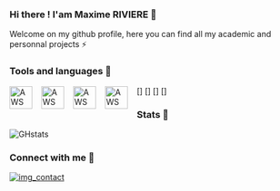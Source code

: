 ### Hi there ! I'am Maxime RIVIERE 👋

Welcome on my github profile, here you can find all my academic and personnal projects ⚡ 

### Tools and languages 🧰

[<img align="left" alt="AWS" width="40px" src="https://cdn.jsdelivr.net/gh/devicons/devicon/icons/anaconda/anaconda-original.svg" style="padding-right:13px;"/>]
[<img align="left" alt="AWS" width="40px" src="https://cdn.jsdelivr.net/gh/devicons/devicon/icons/python/python-original.svg" style="padding-right:13px;"/>]
[<img align="left" alt="AWS" width="40px" src="https://cdn.jsdelivr.net/gh/devicons/devicon/icons/cplusplus/cplusplus-original.svg" style="padding-right:13px;"/>]
[<img align="left" alt="AWS" width="40px" src="https://cdn.jsdelivr.net/gh/devicons/devicon/icons/arduino/arduino-original.svg" style="padding-right:13px;"/>]

### Stats 📖
![GHstats](https://github-readme-stats.vercel.app/api?username=Max-Rve&show_icons=true)


### Connect with me 📱
[![img_contact]([https://upload.wikimedia.org/wikipedia/commons/8/81/LinkedIn_icon.svg])](www.linkedin.com/in/riviere-maxime)

